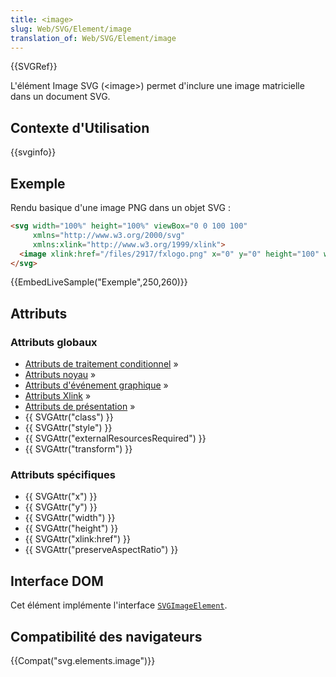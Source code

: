 ```yaml
---
title: <image>
slug: Web/SVG/Element/image
translation_of: Web/SVG/Element/image
---
```

{{SVGRef}}

L'élément Image SVG (\<image>) permet d'inclure une image matricielle dans un document SVG.

## Contexte d'Utilisation

{{svginfo}}

## Exemple

Rendu basique d'une image PNG dans un objet SVG :

```html
<svg width="100%" height="100%" viewBox="0 0 100 100"
     xmlns="http://www.w3.org/2000/svg"
     xmlns:xlink="http://www.w3.org/1999/xlink">
  <image xlink:href="/files/2917/fxlogo.png" x="0" y="0" height="100" width="100" />
</svg>
```

{{EmbedLiveSample("Exemple",250,260)}}

## Attributs

### Attributs globaux

- [Attributs de traitement conditionnel](/fr/SVG/Attribute#ConditionalProccessing "en/SVG/Attribute#ConditionalProccessing") »
- [Attributs noyau](/fr/SVG/Attribute#Core "en/SVG/Attribute#Core") »
- [Attributs d'événement graphique](/fr/SVG/Attribute#GraphicalEvent "en/SVG/Attribute#GraphicalEvent") »
- [Attributs Xlink](/fr/SVG/Attribute#XLink "en/SVG/Attribute#XLink") »
- [Attributs de présentation](/fr/SVG/Attribute#Presentation "en/SVG/Attribute#Presentation") »
- {{ SVGAttr("class") }}
- {{ SVGAttr("style") }}
- {{ SVGAttr("externalResourcesRequired") }}
- {{ SVGAttr("transform") }}

### Attributs spécifiques

- {{ SVGAttr("x") }}
- {{ SVGAttr("y") }}
- {{ SVGAttr("width") }}
- {{ SVGAttr("height") }}
- {{ SVGAttr("xlink:href") }}
- {{ SVGAttr("preserveAspectRatio") }}

## Interface DOM

Cet élément implémente l'interface [`SVGImageElement`](/fr/DOM/SVGImageElement "en/DOM/SVGImageElement").

## Compatibilité des navigateurs

{{Compat("svg.elements.image")}}
